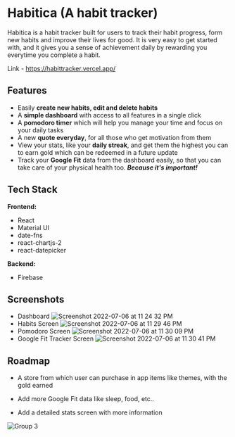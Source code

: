 
# Habitica (A habit tracker)
Habitica is a habit tracker built for users to track their habit progress, form new habits and improve their lives for good. It is very easy to get started with, and it gives you a sense of achievement daily by rewarding you everytime you complete a habit. 

Link - https://habittracker.vercel.app/
## Features

- Easily **create new habits, edit and delete habits**
- A **simple dashboard** with access to all features in a single click
- A **pomodoro timer** which will help you manage your time and focus on your daily tasks
- A new **quote everyday**, for all those who get motivation from them
- View your stats, like your **daily streak**, and get them the highest you can to earn gold which can be redeemed in a future update
- Track your **Google Fit** data from the dashboard easily, so that you can take care of your physical health too. ***Because it's important!***



## Tech Stack

**Frontend:** 

- React
- Material UI
- date-fns
- react-chartjs-2
- react-datepicker

**Backend:** 

- Firebase


## Screenshots

- Dashboard
![Screenshot 2022-07-06 at 11 24 32 PM](https://user-images.githubusercontent.com/52904509/177620739-732105d0-2892-4356-941a-d19664107c3d.png)
- Habits Screen
![Screenshot 2022-07-06 at 11 29 46 PM](https://user-images.githubusercontent.com/52904509/177620726-427c92c8-b391-4d24-9844-d660c1f515a4.png)
- Pomodoro Screen
![Screenshot 2022-07-06 at 11 30 09 PM](https://user-images.githubusercontent.com/52904509/177620746-4911cec5-500c-46e8-880f-4d8ba8453a25.png)
- Google Fit Tracker Screen
![Screenshot 2022-07-06 at 11 30 41 PM](https://user-images.githubusercontent.com/52904509/177620774-b529d14c-358b-4e06-b3d2-0a86174228e2.png)


## Roadmap

- A store from which user can purchase in app items like themes, with the gold earned

- Add more Google Fit data like sleep, food, etc..

- Add a detailed stats screen with more information


![Group 3](https://user-images.githubusercontent.com/52904509/177624066-d430bf2d-e501-4b42-a43c-4e6812a1e4e2.png)

